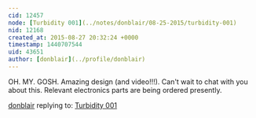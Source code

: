 ```yaml
---
cid: 12457
node: [Turbidity 001](../notes/donblair/08-25-2015/turbidity-001)
nid: 12168
created_at: 2015-08-27 20:32:24 +0000
timestamp: 1440707544
uid: 43651
author: [donblair](../profile/donblair)
---
```


OH. MY. GOSH.  Amazing design (and video!!!).  Can't wait to chat with you about this.  Relevant electronics parts are being ordered presently.

[donblair](../profile/donblair) replying to: [Turbidity 001](../notes/donblair/08-25-2015/turbidity-001)


